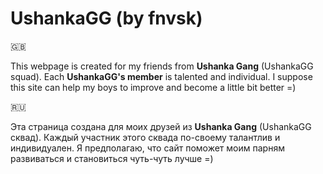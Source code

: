 


<h1>UshankaGG (by fnvsk) </h1>

:uk:

This webpage is created for my friends from **Ushanka Gang** (UshankaGG squad). Each **UshankaGG's member** is talented and individual.
I suppose this site can help my boys to improve and become a little bit better =)

:ru:

Эта страница создана для моих друзей из **Ushanka Gang** (UshankaGG сквад). Каждый участник этого сквада по-своему талантлив и индивидуален.
Я предполагаю, что сайт поможет моим парням развиваться и становиться чуть-чуть лучше =)

